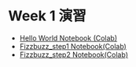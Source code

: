   # Week 1 演習

  - [Hello World Notebook (Colab)](https://colab.research.google.com/drive/1r8PuDPQtB003OlWspas-f04jBd7scZEr?usp=sharing)
  - [Fizzbuzz_step1 Notebook(Colab)](https://colab.research.google.com/drive/1Gz_p_cWYR1TPfANUMy4ZeLYic3MuaTCl)
  - [Fizzbuzz_step2 Notebook(Colab)](https://colab.research.google.com/drive/1xutCX0jaD-2ZMJoBHa6vPutHwQ5Bezjb?usp=sharing)
